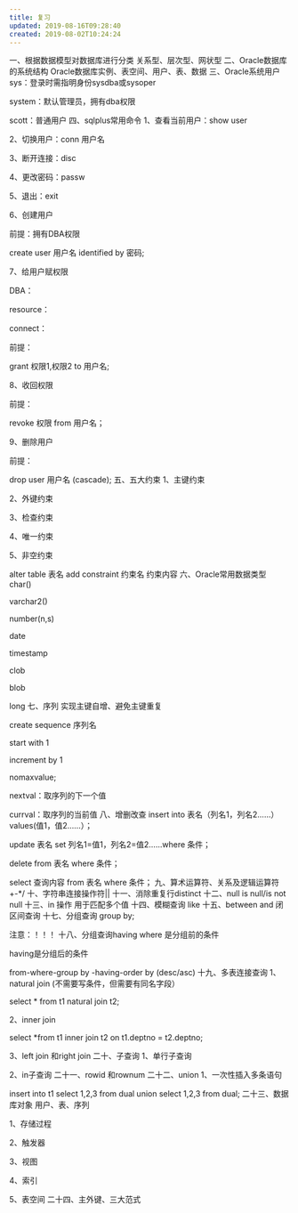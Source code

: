 ```yaml
---
title: 复习
updated: 2019-08-16T09:28:40
created: 2019-08-02T10:24:24
---
```


一、根据数据模型对数据库进行分类
关系型、层次型、网状型
二、Oracle数据库的系统结构
Oracle数据库实例、表空间、用户、表、数据
三、Oracle系统用户
sys：登录时需指明身份sysdba或sysoper

system：默认管理员，拥有dba权限

scott：普通用户
四、sqlplus常用命令
1、查看当前用户：show user

2、切换用户：conn 用户名

3、断开连接：disc

4、更改密码：passw

5、退出：exit

6、创建用户

前提：拥有DBA权限

create user 用户名 identified by 密码;

7、给用户赋权限

DBA：

resource：

connect：

前提：

grant 权限1,权限2 to 用户名;

8、收回权限

前提：

revoke 权限 from 用户名；

9、删除用户

前提：

drop user 用户名 (cascade);
五、五大约束
1、主键约束

2、外键约束

3、检查约束

4、唯一约束

5、非空约束

alter table 表名 add constraint 约束名 约束内容
六、Oracle常用数据类型
char()

varchar2()

number(n,s)

date

timestamp

clob

blob

long
七、序列
实现主键自增、避免主键重复

create sequence 序列名

start with 1

increment by 1

nomaxvalue;

nextval：取序列的下一个值

currval：取序列的当前值
八、增删改查
insert into 表名（列名1，列名2……） values(值1，值2……）；

update 表名 set 列名1=值1，列名2=值2……where 条件；

delete from 表名 where 条件；

select 查询内容 from 表名 where 条件；
九、算术运算符、关系及逻辑运算符
+-\*/
十、字符串连接操作符\|\|
十一、消除重复行distinct
十二、null
is null/is not null
十三、in 操作
用于匹配多个值
十四、模糊查询 like
十五、between and 闭区间查询
十七、分组查询
group by;

注意：！！！
十八、分组查询having
where 是分组前的条件

having是分组后的条件

from-where-group by -having-order by (desc/asc)
十九、多表连接查询
1、natural join (不需要写条件，但需要有同名字段）

select \* from t1 natural join t2;

2、inner join

select \*from t1 inner join t2 on t1.deptno = t2.deptno;

3、left join 和right join
二十、子查询
1、单行子查询

2、in子查询
二十一、rowid 和rownum
二十二、union
1、一次性插入多条语句

insert into t1 select 1,2,3 from dual union select 1,2,3 from dual;
二十三、数据库对象
用户、表、序列

1、存储过程

2、触发器

3、视图

4、索引

5、表空间
二十四、主外键、三大范式

